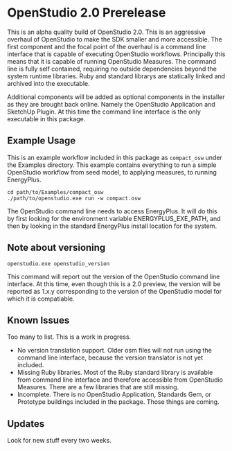# OpenStudio 2.0 Prerelease

This is an alpha quality build of OpenStudio 2.0. This is an aggressive overhaul of OpenStudio to make the SDK smaller and more accessible. The first component and the focal point of the overhaul is a command line interface that is capable of executing OpenStudio workflows. Principally this means that it is capable of running OpenStudio Measures. The command line is fully self contained, requiring no outside dependencies beyond the system runtime libraries. Ruby and standard librarys are statically linked and archived into the executable.

Additional components will be added as optional components in the installer as they are brought back online. Namely the OpenStudio Application and SketchUp Plugin. At this time the command line interface is the only executable in this package.

## Example Usage

This is an example workflow included in this package as ```compact_osw``` under the Examples directory. This example contains everything to run a simple OpenStudio workflow from seed model, to applying measures, to running EnergyPlus. 

```
cd path/to/Examples/compact_osw
./path/to/openstudio.exe run -w compact.osw
```

The OpenStudio command line needs to access EnergyPlus. It will do this by first looking for the environment variable ENERGYPLUS_EXE_PATH, and then by looking in the standard EnergyPlus install location for the system.

## Note about versioning

```
openstudio.exe openstudio_version
```

This command will report out the version of the OpenStudio command line interface. At this time, even though this is a 2.0 preview, the version will be reported as 1.x.y corresponding to the version of the OpenStudio model for which it is compatiable.


## Known Issues

Too many to list. This is a work in progress.

* No version translation support. Older osm files will not run using the command line interface, because the version translator is not yet included.
* Missing Ruby libraries. Most of the Ruby standard library is available from command line interface and therefore accessible from OpenStudio Measures. There are a few libraries that are still missing.
* Incomplete. There is no OpenStudio Application, Standards Gem, or Prototype buildings included in the package. Those things are coming.

## Updates

Look for new stuff every two weeks.

